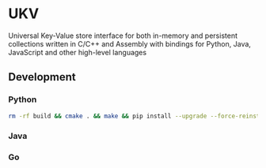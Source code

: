 # UKV

Universal Key-Value store interface for both in-memory and persistent collections written in C/C++ and Assembly with bindings for Python, Java, JavaScript and other high-level languages

## Development

### Python

```sh
rm -rf build && cmake . && make && pip install --upgrade --force-reinstall . && python python/test.py
```

### Java

### Go

